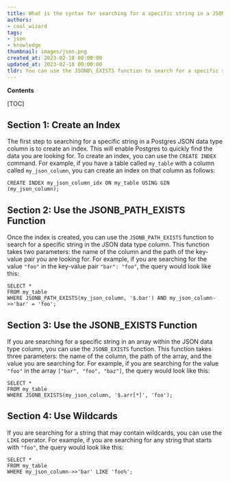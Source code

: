 ```yaml
---
title: What is the syntax for searching for a specific string in a JSON Postgres data type column?
authors:
- cool_wizard
tags:
- json
- knowledge
thumbnail: images/json.png
created_at: 2023-02-18 00:00:00
updated_at: 2023-02-18 00:00:00
tldr: You can use the JSONB\_EXISTS function to search for a specific string in a JSON Postgres data type column.
---
```


**Contents**

[TOC]

## Section 1: Create an Index

The first step to searching for a specific string in a Postgres JSON data type column is to create an index. This will enable Postgres to quickly find the data you are looking for. To create an index, you can use the `CREATE INDEX` command. For example, if you have a table called `my_table` with a column called `my_json_column`, you can create an index on that column as follows:

```
CREATE INDEX my_json_column_idx ON my_table USING GIN (my_json_column);
```

## Section 2: Use the JSONB_PATH_EXISTS Function

Once the index is created, you can use the `JSONB_PATH_EXISTS` function to search for a specific string in the JSON data type column. This function takes two parameters: the name of the column and the path of the key-value pair you are looking for. For example, if you are searching for the value `"foo"` in the key-value pair `"bar": "foo"`, the query would look like this:

```
SELECT * 
FROM my_table 
WHERE JSONB_PATH_EXISTS(my_json_column, '$.bar') AND my_json_column->>'bar' = 'foo';
```

## Section 3: Use the JSONB_EXISTS Function

If you are searching for a specific string in an array within the JSON data type column, you can use the `JSONB_EXISTS` function. This function takes three parameters: the name of the column, the path of the array, and the value you are searching for. For example, if you are searching for the value `"foo"` in the array `["bar", "foo", "baz"]`, the query would look like this:

```
SELECT * 
FROM my_table 
WHERE JSONB_EXISTS(my_json_column, '$.arr[*]', 'foo');
```

## Section 4: Use Wildcards

If you are searching for a string that may contain wildcards, you can use the `LIKE` operator. For example, if you are searching for any string that starts with `"foo"`, the query would look like this:

```
SELECT * 
FROM my_table 
WHERE my_json_column->>'bar' LIKE 'foo%';
```
